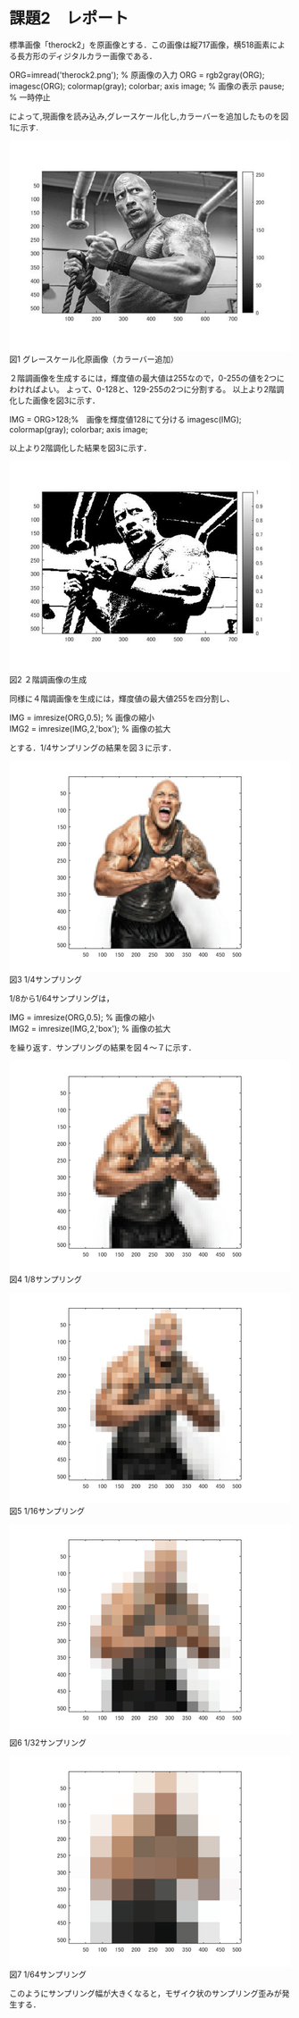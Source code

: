 # 課題2　レポート

標準画像「therock2」を原画像とする．この画像は縦717画像，横518画素による長方形のディジタルカラー画像である．

ORG=imread('therock2.png'); % 原画像の入力
ORG = rgb2gray(ORG); 
imagesc(ORG); colormap(gray); colorbar;  axis image; % 画像の表示
pause; % 一時停止

によって,現画像を読み込み,グレースケール化し,カラーバーを追加したものを図1に示す.



![原画像](https://raw.githubusercontent.com/09ne028koya/lecture_image_processing/master/image/2001.jpg)  
図1 グレースケール化原画像（カラーバー追加）

２階調画像を生成するには，輝度値の最大値は255なので，0-255の値を2つにわければよい。
よって、0-128と、129-255の2つに分割する。
以上より2階調化した画像を図3に示す．

IMG = ORG>128;%　画像を輝度値128にて分ける
imagesc(IMG); colormap(gray); colorbar;  axis image;

以上より2階調化した結果を図3に示す．

![原画像](https://raw.githubusercontent.com/09ne028koya/lecture_image_processing/master/image/2002.jpg)  
図2 ２階調画像の生成

同様に４階調画像を生成には，輝度値の最大値255を四分割し、





IMG = imresize(ORG,0.5); % 画像の縮小  
IMG2 = imresize(IMG,2,'box'); % 画像の拡大

とする．1/4サンプリングの結果を図３に示す．

![原画像](https://raw.githubusercontent.com/09ne028koya/lecture_image_processing/master/image/003.png)  
図3 1/4サンプリング

1/8から1/64サンプリングは，

IMG = imresize(ORG,0.5); % 画像の縮小  
IMG2 = imresize(IMG,2,'box'); % 画像の拡大

を繰り返す．サンプリングの結果を図４～７に示す．

![原画像](https://raw.githubusercontent.com/09ne028koya/lecture_image_processing/master/image/004.png)  
図4 1/8サンプリング

![原画像](https://raw.githubusercontent.com/09ne028koya/lecture_image_processing/master/image/005.png)  
図5 1/16サンプリング

![原画像](https://raw.githubusercontent.com/09ne028koya/lecture_image_processing/master/image/006.png)  
図6 1/32サンプリング

![原画像](https://raw.githubusercontent.com/09ne028koya/lecture_image_processing/master/image/007.png)  
図7 1/64サンプリング

このようにサンプリング幅が大きくなると，モザイク状のサンプリング歪みが発生する．
